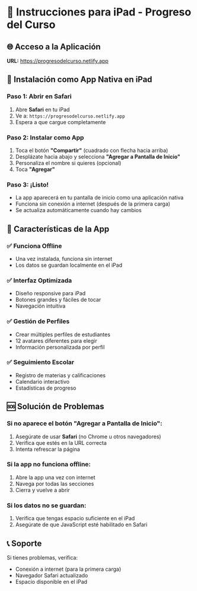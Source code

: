 # 📱 Instrucciones para iPad - Progreso del Curso

## 🌐 Acceso a la Aplicación
**URL:** https://progresodelcurso.netlify.app

## 📲 Instalación como App Nativa en iPad

### Paso 1: Abrir en Safari
1. Abre **Safari** en tu iPad
2. Ve a: `https://progresodelcurso.netlify.app`
3. Espera a que cargue completamente

### Paso 2: Instalar como App
1. Toca el botón **"Compartir"** (cuadrado con flecha hacia arriba)
2. Desplázate hacia abajo y selecciona **"Agregar a Pantalla de Inicio"**
3. Personaliza el nombre si quieres (opcional)
4. Toca **"Agregar"**

### Paso 3: ¡Listo!
- La app aparecerá en tu pantalla de inicio como una aplicación nativa
- Funciona sin conexión a internet (después de la primera carga)
- Se actualiza automáticamente cuando hay cambios

## 🔧 Características de la App

### ✅ Funciona Offline
- Una vez instalada, funciona sin internet
- Los datos se guardan localmente en el iPad

### ✅ Interfaz Optimizada
- Diseño responsive para iPad
- Botones grandes y fáciles de tocar
- Navegación intuitiva

### ✅ Gestión de Perfiles
- Crear múltiples perfiles de estudiantes
- 12 avatares diferentes para elegir
- Información personalizada por perfil

### ✅ Seguimiento Escolar
- Registro de materias y calificaciones
- Calendario interactivo
- Estadísticas de progreso

## 🆘 Solución de Problemas

### Si no aparece el botón "Agregar a Pantalla de Inicio":
1. Asegúrate de usar **Safari** (no Chrome u otros navegadores)
2. Verifica que estés en la URL correcta
3. Intenta refrescar la página

### Si la app no funciona offline:
1. Abre la app una vez con internet
2. Navega por todas las secciones
3. Cierra y vuelve a abrir

### Si los datos no se guardan:
1. Verifica que tengas espacio suficiente en el iPad
2. Asegúrate de que JavaScript esté habilitado en Safari

## 📞 Soporte
Si tienes problemas, verifica:
- Conexión a internet (para la primera carga)
- Navegador Safari actualizado
- Espacio disponible en el iPad
